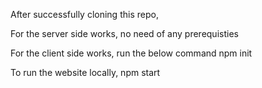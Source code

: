 After successfully cloning this repo, 

For the server side works, no need of any prerequisties

For the client side works, run the below command
    npm init

To run the website locally, 
    npm start

